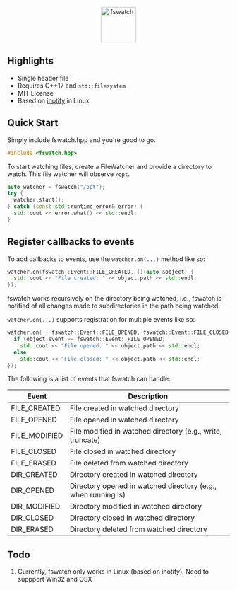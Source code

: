 <p align="center">
  <img height="80" src="https://i.imgur.com/YGfomu0.png" alt="fswatch"/>
</p>

## Highlights

* Single header file
* Requires C++17 and `std::filesystem`
* MIT License
* Based on [inotify](http://man7.org/linux/man-pages/man7/inotify.7.html) in Linux

## Quick Start

Simply include fswatch.hpp and you're good to go. 

```cpp
#include <fswatch.hpp>
```
To start watching files, create a FileWatcher and provide a directory to watch. This file watcher will observe `/opt`. 

```cpp
auto watcher = fswatch("/opt");
try {
  watcher.start();
} catch (const std::runtime_error& error) {
  std::cout << error.what() << std::endl;
}
```

## Register callbacks to events

To add callbacks to events, use the `watcher.on(...)` method like so:

```cpp
watcher.on(fswatch::Event::FILE_CREATED, [](auto &object) {
  std::cout << "File created: " << object.path << std::endl;
});
```

fswatch works recursively on the directory being watched, i.e., fswatch is notified of all changes made to subdirectories in the path being watched. 

`watcher.on(...)` supports registration for multiple events like so:

```cpp
watcher.on( { fswatch::Event::FILE_OPENED, fswatch::Event::FILE_CLOSED }, [](auto &object) {
  if (object.event == fswatch::Event::FILE_OPENED)
    std::cout << "File opened: " << object.path << std::endl;
  else
    std::cout << "File closed: " << object.path << std::endl;
});
```

The following is a list of events that fswatch can handle:

| Event              | Description                                                   |
|--------------------|---------------------------------------------------------------|
| FILE_CREATED       | File created in watched directory                             |
| FILE_OPENED        | File opened in watched directory                              |
| FILE_MODIFIED      | File modified in watched directory (e.g., write, truncate)    |
| FILE_CLOSED        | File closed in watched directory                              |
| FILE_ERASED        | File deleted from watched directory                           |
| DIR_CREATED        | Directory created in watched directory                        |
| DIR_OPENED         | Directory opened in watched directory (e.g., when running ls) |
| DIR_MODIFIED       | Directory modified in watched directory                       |
| DIR_CLOSED         | Directory closed in watched directory                         |
| DIR_ERASED         | Directory deleted from watched directory                      |

## Todo

1. Currently, fswatch only works in Linux (based on inotify). Need to suppport Win32 and OSX
